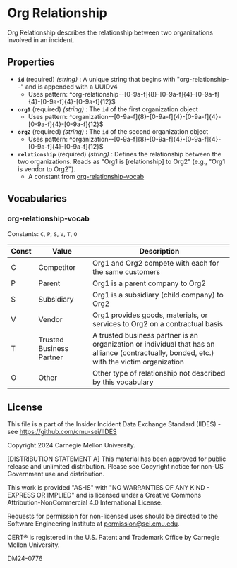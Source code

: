 # Org Relationship

Org Relationship describes the relationship between two organizations involved in an incident.

## Properties

- **`id`** (required) _(string)_ : A unique string that begins with "org-relationship--" and is appended with a UUIDv4
  - Uses pattern: ^org-relationship--[0-9a-f]{8}-[0-9a-f]{4}-[0-9a-f]{4}-[0-9a-f]{4}-[0-9a-f]{12}$
- **`org1`** (required) _(string)_ : The `id` of the first organization object
  - Uses pattern: ^organization--[0-9a-f]{8}-[0-9a-f]{4}-[0-9a-f]{4}-[0-9a-f]{4}-[0-9a-f]{12}$
- **`org2`** (required) _(string)_ : The `id` of the second organization object
  - Uses pattern: ^organization--[0-9a-f]{8}-[0-9a-f]{4}-[0-9a-f]{4}-[0-9a-f]{4}-[0-9a-f]{12}$
- **`relationship`** (required) _(string)_ : Defines the relationship between the two organizations. Reads as "Org1 is [relationship] to Org2" (e.g., "Org1 is vendor to Org2").
  - A constant from [org-relationship-vocab](#org-relationship-vocab)

## Vocabularies

### org-relationship-vocab

Constants: `C`, `P`, `S`, `V`, `T`, `O`

| Const | Value                    | Description                                                                                                                                 |
| ----- | ------------------------ | ------------------------------------------------------------------------------------------------------------------------------------------- |
| C     | Competitor               | Org1 and Org2 compete with each for the same customers                                                                                      |
| P     | Parent                   | Org1 is a parent company to Org2                                                                                                            |
| S     | Subsidiary               | Org1 is a subsidiary (child company) to Org2                                                                                                |
| V     | Vendor                   | Org1 provides goods, materials, or services to Org2 on a contractual basis                                                                  |
| T     | Trusted Business Partner | A trusted business partner is an organization or individual that has an alliance (contractually, bonded, etc.) with the victim organization |
| O     | Other                    | Other type of relationship not described by this vocabulary                                                                                 |

## License

This file is a part of the Insider Incident Data Exchange Standard (IIDES) - see https://github.com/cmu-sei/IIDES

Copyright 2024 Carnegie Mellon University.

[DISTRIBUTION STATEMENT A] This material has been approved for public release and unlimited distribution. Please see Copyright notice for non-US Government use and distribution.

This work is provided \"AS-IS\" with \"NO WARRANTIES OF ANY KIND - EXPRESS OR IMPLIED\" and is licensed under a Creative Commons Attribution-NonCommercial 4.0 International License.

Requests for permission for non-licensed uses should be directed to the Software Engineering Institute at permission@sei.cmu.edu.

CERT® is registered in the U.S. Patent and Trademark Office by Carnegie Mellon University.

DM24-0776
